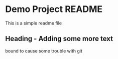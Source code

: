 # Demo Project README

This is a simple readme file

## Heading - Adding some more text

bound to cause some trouble with git